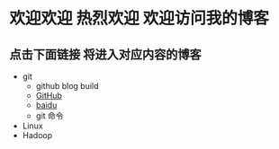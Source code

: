 # 欢迎欢迎 热烈欢迎  欢迎访问我的博客
## 点击下面链接 将进入对应内容的博客
- git
	- github blog build
	- [GitHub](https://hwrbjdsj.github.io/1)
	- [baidu](https://baidu.com)
	- git 命令
- Linux
- Hadoop
